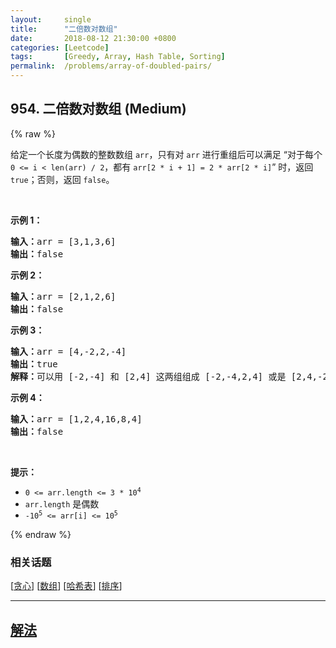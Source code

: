 ```yaml
---
layout:     single
title:      "二倍数对数组"
date:       2018-08-12 21:30:00 +0800
categories: [Leetcode]
tags:       [Greedy, Array, Hash Table, Sorting]
permalink:  /problems/array-of-doubled-pairs/
---
```


## 954. 二倍数对数组 (Medium)

{% raw %}

<p>给定一个长度为偶数的整数数组 <code>arr</code>，只有对 <code>arr</code> 进行重组后可以满足 “对于每个 <code>0 <= i < len(arr) / 2</code>，都有 <code>arr[2 * i + 1] = 2 * arr[2 * i]</code>” 时，返回 <code>true</code>；否则，返回 <code>false</code>。</p>

<p> </p>

<p><strong>示例 1：</strong></p>

<pre>
<strong>输入：</strong>arr = [3,1,3,6]
<strong>输出：</strong>false
</pre>

<p><strong>示例 2：</strong></p>

<pre>
<strong>输入：</strong>arr = [2,1,2,6]
<strong>输出：</strong>false
</pre>

<p><strong>示例 3：</strong></p>

<pre>
<strong>输入：</strong>arr = [4,-2,2,-4]
<strong>输出：</strong>true
<strong>解释：</strong>可以用 [-2,-4] 和 [2,4] 这两组组成 [-2,-4,2,4] 或是 [2,4,-2,-4]
</pre>

<p><strong>示例 4：</strong></p>

<pre>
<strong>输入：</strong>arr = [1,2,4,16,8,4]
<strong>输出：</strong>false
</pre>

<p> </p>

<p><strong>提示：</strong></p>

<ul>
	<li><code>0 <= arr.length <= 3 * 10<sup>4</sup></code></li>
	<li><code>arr.length</code> 是偶数</li>
	<li><code>-10<sup>5</sup> <= arr[i] <= 10<sup>5</sup></code></li>
</ul>

{% endraw %}

### 相关话题
  [[贪心](https://github.com/openset/leetcode/tree/master/tag/greedy/README.md)]
  [[数组](https://github.com/openset/leetcode/tree/master/tag/array/README.md)]
  [[哈希表](https://github.com/openset/leetcode/tree/master/tag/hash-table/README.md)]
  [[排序](https://github.com/openset/leetcode/tree/master/tag/sorting/README.md)]

---

## [解法](https://github.com/openset/leetcode/tree/master/problems/array-of-doubled-pairs)
